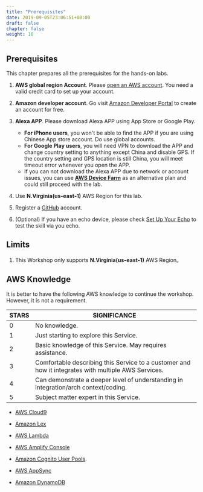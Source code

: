 ```yaml
---
title: "Prerequisites"
date: 2019-09-05T23:06:51+08:00
draft: false
chapter: false
weight: 10
---
```


##	Prerequisites
This chapter prepares all the prerequisites for the hands-on labs.

1. **AWS global region Account**. Please [open an AWS account](https://aws.amazon.com). 
You need a valid credit card to set up your account. 

1. **Amazon developer account**. Go visit [Amazon Developer Portal](https://developer.amazon.com/) 
to create an account for free.

1. **Alexa APP**. Please download Alexa APP using App Store or Google Play. 
    - **For iPhone users**, you won't be able to find the APP if you are using Chinese App store account. Do use 
    global accounts.
    - **For Google Play users**, you will need VPN to download the APP and change country setting to anything except 
    China and disable GPS. If the country setting and GPS location is still China, you will meet 
    timeout error whenever you open the APP. 
    - If you can not download the Alexa APP due to network or account issues, you can use **[AWS Device Farm](https://aws.amazon.com/device-farm/)** as 
    an alternative plan and could still proceed with the lab.

1. Use **N.Virginia(us-east-1)** AWS Region for this lab.

1. Register a [GitHub](https://github.com/) account.

1. (Optional) If you have an echo device, please check [Set Up Your Echo](https://www.amazon.com/gp/help/customer/display.html?nodeId=202189140) to test the skill via you echo.

## Limits

1. This Workshop only supports **N.Virginia(us-east-1)** AWS Region。

## AWS Knowledge

It is better to have the following AWS knowledge to continue the workshop. However, it is not a requirement.

| STARS | SIGNIFICANCE                                                 |
| ----- | ------------------------------------------------------------ |
| 0     | No knowledge.                                                |
| 1     | Just starting to explore this Service. |
| 2     | Basic knowledge of this Service. May requires assistance. |
| 3     | Comfortable describing this Service to a customer and how it integrates with multiple AWS Services. |
| 4     | Can demonstrate a deeper level of understanding in integration/arch context/coding. |
| 5     | Subject matter expert in this Service. |


* [AWS Cloud9](https://aws.amazon.com/cloud9/) <i class="fas fa-star"></i>

* [Amazon Lex](https://aws.amazon.com/lex/)

* [AWS Lambda](https://aws.amazon.com/lambda/) <i class="fas fa-star"></i>

* [AWS Amplify Console](https://aws.amazon.com/amplify/console/)

* [Amazon Cognito User Pools](https://docs.aws.amazon.com/cognito/latest/developerguide/cognito-user-identity-pools.html). <i class="fas fa-star"></i>

* [AWS AppSync](https://aws.amazon.com/appsync/)

* [Amazon DynamoDB](https://aws.amazon.com/dynamodb/) <i class="fas fa-star"></i>



